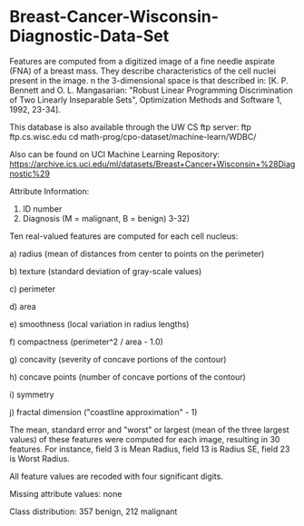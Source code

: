 # Breast-Cancer-Wisconsin-Diagnostic-Data-Set


Features are computed from a digitized image of a fine needle aspirate (FNA) of a breast mass. They describe characteristics of the cell nuclei present in the image.
n the 3-dimensional space is that described in: [K. P. Bennett and O. L. Mangasarian: "Robust Linear Programming Discrimination of Two Linearly Inseparable Sets", Optimization Methods and Software 1, 1992, 23-34].

This database is also available through the UW CS ftp server:
ftp ftp.cs.wisc.edu
cd math-prog/cpo-dataset/machine-learn/WDBC/

Also can be found on UCI Machine Learning Repository: https://archive.ics.uci.edu/ml/datasets/Breast+Cancer+Wisconsin+%28Diagnostic%29

Attribute Information:

1) ID number
2) Diagnosis (M = malignant, B = benign)
3-32)

Ten real-valued features are computed for each cell nucleus:

a) radius (mean of distances from center to points on the perimeter)

b) texture (standard deviation of gray-scale values)

c) perimeter

d) area

e) smoothness (local variation in radius lengths)

f) compactness (perimeter^2 / area - 1.0)

g) concavity (severity of concave portions of the contour)

h) concave points (number of concave portions of the contour)

i) symmetry

j) fractal dimension ("coastline approximation" - 1)

The mean, standard error and "worst" or largest (mean of the three
largest values) of these features were computed for each image,
resulting in 30 features. For instance, field 3 is Mean Radius, field
13 is Radius SE, field 23 is Worst Radius.

All feature values are recoded with four significant digits.

Missing attribute values: none

Class distribution: 357 benign, 212 malignant
